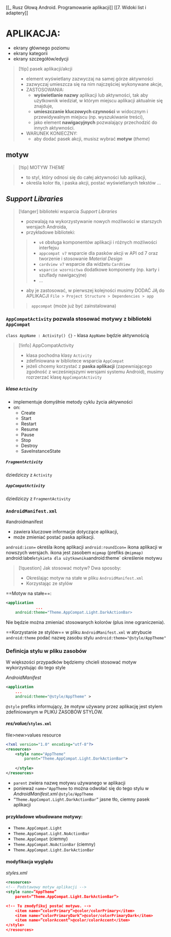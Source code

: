 [[_ Rusz Głową Android. Programowanie aplikacji]]
[[7. Widoki list i adaptery]]

# APLIKACJA:
- ekrany głównego poziomu
- ekrany kategorii
- ekrany szczegółów/edycji


>[!tip] pasek aplikacji/akcji
>- element wyświetlany zazwyczaj na samej górze aktywności
>- zazwyczaj umieszcza się na nim najczęściej wykonywane akcje,
>- ZASTOSOWANIA:
>	- **wyświetlanie nazwy** aplikacji lub aktywności, tak aby użytkownik wiedział, w którym miejscu aplikacji aktualnie się znajduje,
>	- **umieszczanie  kluczowych czynności** w widocznym i przewidywalnym miejscu (np. wyszukiwanie treści),
>	- jako element **nawigacyjnych** pozwalający przechodzić do innych aktywności.
>- WARUNEK KONIECZNY:
>	- aby dodać pasek akcji, musisz wybrać **motyw** (*theme*)

## motyw
>[!tip] MOTYW *THEME*
>- to styl, który odnosi się do całej aktywności lub aplikacji,
>- określa kolor tła, i paska akcji, postać wyświetlanych tekstów ...


## *Support Libraries*
>[!danger] biblioteki wsparcia *Support Libraries*
>- pozwalają na wykorzystywanie nowych możliwości w starszych wersjach Androida,
>- przykładowe biblioteki:
>>	- `v4` obsługa komponentów aplikacji i różnych możliwości interfejsu
>>	- `appcompat v7` wsparcie dla pasków akcji w API od 7 oraz tworzenie i stosowanie *Material Design*
>>	- `cardview v7` wsparcie dla widżetu `CardView`
>>	- `wsparcie wzornictwa` dodatkowe komponenty (np. karty i szuflady nawigacyjne)
>> 	- ...
> - aby je zastosować, w pierwszej kolejności musimy DODAĆ JĄ do APLIKACJI `File > Project Structure > Dependencies > app` 
>> `appcompat` (może już być zainstalowana)

### `AppCompatActivity` pozwala stosować motywy z biblioteki `AppCompat`

`class AppName : Activity() {}` - klasa `AppName` będzie aktywnością

>[!info] AppCompatActivity
>- klasa pochodna klasy `Activity`
>- zdefiniowana w bibliotece wsparcia `AppCompat`
>- jeżeli chcemy korzystać z **paska aplikacji** (zapewniającego zgodność z wcześniejszymi wersjami systemu Android), musimy rozrzerzać klasę `AppCompatActivity`


##### klasa `Activity`
- implementuje domyśłnie metody cyklu życia aktywności
- on:
	- Create
	- Start
	- Restart
	- Resume
	- Pause
	- Stop
	- Destroy
	- SaveInstanceState

##### `FragmentActivity`
dziedziczy z `Activity`


##### `AppCompatActivity`
dziedziczy z `FragmentActivity`


### `AndroidManifest.xml`
#androidmanifest 
- zawiera kluczowe informacje dotyczące aplikacji,
- może zmieniać postać paska aplikacji.

`android:icon=` określa ikonę aplikacji
`android:roundIcon=` ikona aplikacji w nowszych wersjach.
ikona jest zasobem `mipmap` (prefiks `@mipmap)
`android:label` etykieta dla użytkownika
`android:theme` określenie motywu

>[!question] Jak stosować motyw?
>Dwa sposoby:
>- Określając motyw na stałe w pliku `AndroidManifest.xml`
>- Korzystając ze stylów

==Motyw na stałe==:
```xml
<application
			 ...
	android:theme="Theme.AppCompat.Light.DarkActionBar>
```
Nie będzie można zmieniać stosowanych kolorów (plus inne ograniczenia).

==Korzystanie ze stylów==
w pliku `AndroidManifest.xml` w atrybucie `android:theme` podać nazwę zasobu stylu `android:theme="@style/AppTheme"`


### Definicja stylu w pliku zasobów
W większości przypadków będziemy chcieli stosować motyw wykorzystując do tego style

*AndroidManifest*
```xml
<application
	...
	android:theme="@style/AppTheme" >
```
`@style` prefiks informujący, że motyw używany przez aplikację jest stylem zdefiniowanym w PLIKU ZASOBÓW STYLÓW.

#### *res/value/*`styles.xml`
file>new>values resource
```xml
<?xml version="1.0" encoding="utf-8"?>  
<resources>  
	<style name="AppTheme"
		parent="Theme.AppCompat.Light.DarkActionBar">  
  
	</style>  
</resources>
```
- `parent` zwiera nazwę motywu używanego w aplikacji
- ponieważ `name="AppTheme` to można odwołać się do tego stylu w *AndroidManifest.xml* `@style/AppTheme`
- `”Theme.AppCompat.Light.DarkActionBar”` jasne tło, ciemny pasek aplikacji

#### przykładowe wbudowane motywy:
- `Theme.AppCompat.Light`
- `Theme.AppCompat.Light.NoActionBar`
- `Theme.AppCompat` (ciemny)
- `Theme.AppCompat.NoActionBar` (ciemny)
- `Theme.AppCompat.Light.DarkActionBar`

#### modyfikacja wyglądu
*styles.xml*
```xml
<resources>
<!-- Podstawowy motyw aplikacji -->
<style name=”AppTheme” 
	parent=”Theme.AppCompat.Light.DarkActionBar”>

<!-- Tu zmodyfikuj postać motywu. -->
	<item name=”colorPrimary”>@color/colorPrimary</item>
	<item name=”colorPrimaryDark”>@color/colorPrimaryDark</item> 
	<item name=”colorAccent”>@color/colorAccent</item>
</style>
</resources>
```































